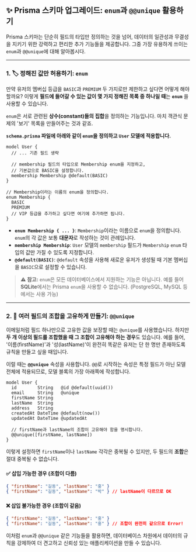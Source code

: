 ## ✨ Prisma 스키마 업그레이드: `enum`과 `@@unique` 활용하기

Prisma 스키마는 단순히 필드의 타입만 정의하는 것을 넘어, 데이터의 일관성과 무결성을 지키기 위한 강력하고 편리한 추가 기능들을 제공합니다. 그중 가장 유용하게 쓰이는 `enum`과 `@@unique`에 대해 알아봅시다.

---

### 1. 🏷️ 정해진 값만 허용하기: `enum`

만약 유저의 멤버십 등급을 `BASIC`과 `PREMIUM` 두 가지로만 제한하고 싶다면 어떻게 해야 할까요? 이렇게 **필드에 들어갈 수 있는 값이 몇 가지 정해진 목록 중 하나일 때**는 **`enum`** 을 사용할 수 있습니다.

`enum`은 서로 관련된 **상수(constant)들의 집합**을 정의하는 기능입니다. 마치 객관식 문제의 '보기' 목록을 만들어주는 것과 같죠.

**`schema.prisma` 파일에 아래와 같이 `enum`을 정의하고 `User` 모델에 적용합니다.**

```prisma
model User {
  // ... 기존 필드 생략

  // membership 필드의 타입으로 Membership enum을 지정하고,
  // 기본값으로 BASIC을 설정합니다.
  membership Membership @default(BASIC)
}

// Membership이라는 이름의 enum을 정의합니다.
enum Membership {
  BASIC
  PREMIUM
  // VIP 등급을 추가하고 싶다면 여기에 추가하면 됩니다.
}
```

- **`enum Membership { ... }`**: `Membership`이라는 이름으로 `enum`을 정의합니다. `enum`의 각 값은 보통 **대문자**로 작성하는 것이 관례입니다.
- **`membership Membership`**: `User` 모델의 `membership` 필드가 `Membership` `enum` 타입의 값만 가질 수 있도록 지정합니다.
- **`@default(BASIC)`**: `@default` 속성을 사용해 새로운 유저가 생성될 때 기본 멤버십을 `BASIC`으로 설정할 수 있습니다.

> **⚠️ 참고:** `enum`은 모든 데이터베이스에서 지원하는 기능은 아닙니다. 예를 들어 **SQLite**에서는 Prisma `enum`을 사용할 수 없습니다. (PostgreSQL, MySQL 등에서는 사용 가능)

---

### 2. 👯 여러 필드의 조합을 고유하게 만들기: `@@unique`

이메일처럼 필드 하나만으로 고유한 값을 보장할 때는 `@unique`를 사용했습니다. 하지만 **두 개 이상의 필드를 조합했을 때 그 조합이 고유해야 하는 경우**도 있습니다. 예를 들어, '이름(firstName)'과 '성(lastName)'이 완전히 똑같은 유저는 단 한 명만 존재하도록 규칙을 만들고 싶을 때입니다.

이럴 때는 **`@@unique`** 속성을 사용합니다. `@@`로 시작하는 속성은 특정 필드가 아닌 모델 전체에 적용되므로, 모델 블록의 가장 아래쪽에 작성합니다.

```prisma
model User {
  id        String   @id @default(uuid())
  email     String   @unique
  firstName String
  lastName  String
  address   String
  createdAt DateTime @default(now())
  updatedAt DateTime @updatedAt

  // firstName과 lastName의 조합이 고유해야 함을 명시합니다.
  @@unique([firstName, lastName])
}
```

이렇게 설정하면 `firstName`이나 `lastName` 각각은 중복될 수 있지만, 두 필드의 **조합**은 절대 중복될 수 없습니다.

#### ✅ 삽입 가능한 경우 (조합이 다름)

```json
{ "firstName": "길동", "lastName": "홍" }
{ "firstName": "길동", "lastName": "박" } // lastName이 다르므로 OK
```

#### ❌ 삽입 불가능한 경우 (조합이 같음)

```json
{ "firstName": "길동", "lastName": "홍" }
{ "firstName": "길동", "lastName": "홍" } // 조합이 완전히 같으므로 Error!
```

이처럼 `enum`과 `@@unique` 같은 기능들을 활용하면, 데이터베이스 차원에서 데이터의 규칙을 강제하여 더 견고하고 신뢰성 있는 애플리케이션을 만들 수 있습니다.
